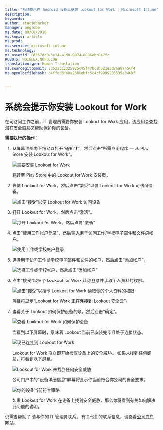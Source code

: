 ```yaml
---
title: "系统提示在 Android 设备上安装 Lookout for Work | Microsoft Intune"
description: 
keywords: 
author: staciebarker
manager: angrobe
ms.date: 09/08/2016
ms.topic: article
ms.prod: 
ms.service: microsoft-intune
ms.technology: 
ms.assetid: 0d357dc0-3e14-43d0-9874-6886ebc847fc
ROBOTS: NOINDEX,NOFOLLOW
translationtype: Human Translation
ms.sourcegitcommit: 5c522c12325925c45f47bc7b521e3d8aa87454f4
ms.openlocfilehash: d4ffed6fa0a2380ebfc5c4cf9999233635a3469f


---
```


# 系统会提示你安装 Lookout for Work

在可访问工作之前，IT 管理员需要你安装 Lookout for Work 应用，该应用会查找潜在安全威胁来帮助保护你的设备。


**需要执行的操作：**

1.  从屏幕顶部向下拖动以打开“通知”栏，然后点击“所需应用程序 — 从 Play Store 安装 Lookout for Work”。

    ![需要安装 Lookout for Work](./media/lookout-required-app-install-android.png)

    将转至 Play Store 中的 Lookout for Work 安装页。

2.  安装 Lookout for Work，然后点击“接受”以便 Lookout for Work 可访问设备。

    ![点击“接受”以便 Lookout for Work 访问设备](./media/lookout-accept-store-permissions-android.png)

3. 打开 Lookout for Work，然后点击“激活”。

    ![打开 Lookout for Work，然后点击“激活”](./media/lookout-activate-button-android.png)

4. 点击“使用工作帐户登录”，然后输入用于访问工作/学校电子邮件和文件的帐户。

    ![使用工作或学校帐户登录](./media/lookout-sign-in-android.png)

5. 选择用于访问工作或学校电子邮件和文件的帐户，然后点击“添加帐户”。

    ![选择工作或学校帐户，然后点击“添加帐户”](./media/lookout-pick-account-android.png)

6. 点击“接受”以授予 Lookout for Work 让你登录并读取个人资料的权限。

    ![点击“接受”以授予 Lookout for Work 读取你的个人资料的权限](./media/lookout-needs-permission-to-view-profile-android.png)

    屏幕将显示“Lookout for Work 正在连接到 Lookout 安全云”。

7. 查看关于 Lookout 如何保护设备的项，然后点击“确定”。

    ![查看 Lookout for Work 如何保护设备](./media/lookout-how-it-protects-your-device-android.png)

    当看到以下屏幕时，意味着 Lookout 当前已安装完毕且处于连接状态。

    ![现已连接到 Lookout for Work](./media/lookout-you-are-now-connected-android.png)

    Lookout for Work 将立即开始检查设备上的安全威胁。 如果未找到任何威胁，将看到以下屏幕。

    ![Lookout for Work 未找到任何安全威胁](./media/lookout-scan-no-threats-found-android.png)

    公司门户中的“设备详细信息”屏幕将显示你当前符合你公司的安全要求。

    ![你的设备当前符合策略](./media/lookout-device-now-compliant-android.png)

    如果 Lookout for Work 在设备上找到安全威胁，那么你将看到有关如何解决此问题的说明。

仍需要帮助？ 请与你的 IT 管理员联系。 有关他们的联系信息，请查看[公司门户网站](http://portal.manage.microsoft.com)。






<!--HONumber=Sep16_HO2-->


